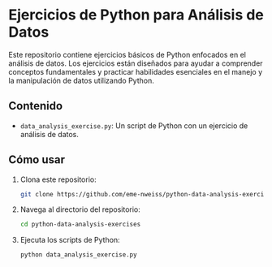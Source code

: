 # Ejercicios de Python para Análisis de Datos

Este repositorio contiene ejercicios básicos de Python enfocados en el análisis de datos. Los ejercicios están diseñados para ayudar a comprender conceptos fundamentales y practicar habilidades esenciales en el manejo y la manipulación de datos utilizando Python.

## Contenido

*   `data_analysis_exercise.py`: Un script de Python con un ejercicio de análisis de datos.

## Cómo usar

1.  Clona este repositorio:
    ```bash
    git clone https://github.com/eme-nweiss/python-data-analysis-exercises.git
    ```
2.  Navega al directorio del repositorio:
    ```bash
    cd python-data-analysis-exercises
    ```
3.  Ejecuta los scripts de Python:
    ```bash
    python data_analysis_exercise.py
    ```



